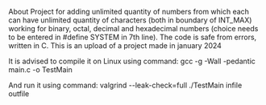 About
Project for adding unlimited quantity of numbers from which each can have unlimited quantity of characters (both in boundary of INT_MAX) working for binary, octal, decimal and hexadecimal numbers (choice needs to be entered in #define SYSTEM in 7th line). The code is safe from errors, written in C. This is an upload of a project made in january 2024

It is advised to compile it on Linux using command:
gcc -g -Wall -pedantic main.c -o TestMain

And run it using command:
valgrind --leak-check=full ./TestMain infile outfile
